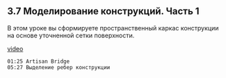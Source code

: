 ## 3.7 Моделирование конструкций. Часть 1

В этом уроке вы сформируете пространственный каркас конструкции на основе уточненной сетки поверхности.

[video](https://player.softculture.cc/embed/online/SKC/SKC_85.27.04_L3-7_Frame_Modeling_Part_1)

``` chapters
01:25 Artisan Bridge 
05:27 Выделение ребер конструкции
```